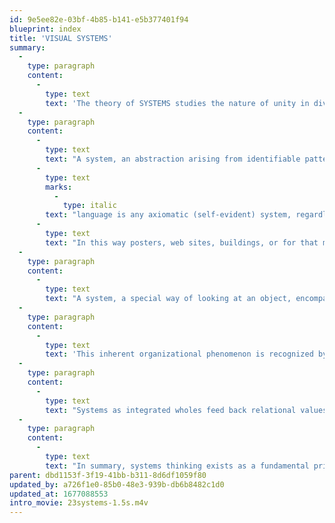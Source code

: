 ```yaml
---
id: 9e5ee82e-03bf-4b85-b141-e5b377401f94
blueprint: index
title: 'VISUAL SYSTEMS'
summary:
  -
    type: paragraph
    content:
      -
        type: text
        text: 'The theory of SYSTEMS studies the nature of unity in diversity for design.'
  -
    type: paragraph
    content:
      -
        type: text
        text: "A system, an abstraction arising from identifiable patterns, relates parts to a whole as a special way of looking at an object.\_This view can compare to the nature of language as the grammar of parts and how they operate in the whole. As the philosopher Charles Morris once said:\_"
      -
        type: text
        marks:
          -
            type: italic
        text: "language is any axiomatic (self-evident) system, regardless of having any things it denotes, or whether the system is used by any group of interpreters.\_"
      -
        type: text
        text: "In this way posters, web sites, buildings, or for that matter everything in the world of so-called objects can be viewed as systems, but only if we look at these in this special operational way as parts and wholes.\_\_"
  -
    type: paragraph
    content:
      -
        type: text
        text: "A system, a special way of looking at an object, encompasses abstraction arising from identifiable patterns for and within a whole. The key word is pattern. Human beings, intrinsically organizers, become for that reason “pattern seekers”. Partly the basis for design, along with a basic human desire to organize, order, and seek harmony in wholeness, pattern seeking reveals a natural phenomenon for the mechanisms of mind. Perception and thinking reflect the relational phenomena that are essential to the search for meaning, and without relationship meaning is not possible. The more we become aware of relationship the more we come to understand.\_\_"
  -
    type: paragraph
    content:
      -
        type: text
        text: 'This inherent organizational phenomenon is recognized by psychologists as a “gestalt” principle, hence Gestalt Psychology. In other words, in our search for meaning understanding the patterns or systems help illuminate complexity. Thus, meaning depends on our capacity to see the operating patterns of cause and effect. The more we can take in from this relational dynamic the more we come to understand.'
  -
    type: paragraph
    content:
      -
        type: text
        text: "Systems as integrated wholes feed back relational values to each of its segments that would otherwise not exist. Quantum physicist David Bohm referred to this principle of wholeness as the implicate order found throughout our universe. Its complexity translates into a sense of beauty, or awe, if you will. Thus, a system is a total working unit that feeds back relational values that would not otherwise exist to each of its segments—the whole being much more than the sum of its parts.\_\_"
  -
    type: paragraph
    content:
      -
        type: text
        text: "In summary, systems thinking exists as a fundamental principle for all we do. While that may seem to instill in us some apprehension in appearing as a constraint, the truth that understanding the nature and possibilities of systems gives humanity a very liberating tool, becomes a way of looking at something that in return is also a way that tells us something, which can therefore influence and change one’s point of view.\_"
parent: dbd1153f-3f19-41bb-b311-8d6df1059f80
updated_by: a726f1e0-85b0-48e3-939b-db6b8482c1d0
updated_at: 1677088553
intro_movie: 23systems-1.5s.m4v
---
```

